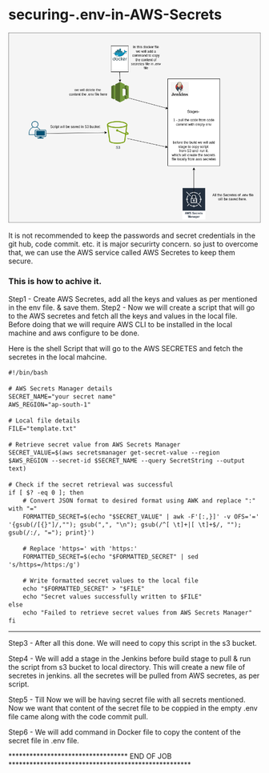 # securing-.env-in-AWS-Secrets


![Screenshot 2023-04-14 at 7 06 46 PM](caf.drawio.png)

It is not recommended to keep the passwords and secret credentials in the git hub, code commit. etc. it is major securirty concern. so just to overcome that, we can use the AWS service called AWS Secretes to keep them secure.

### This is how to achive it.

Step1 - Create AWS Secretes, add all the keys and values as per mentioned in the env file. & save them.
Step2 - Now we will create a script that will go to the AWS secretes and fetch all the keys and values in the local file. 
Before doing that we will require AWS CLI to be installed in the local machine and aws configure to be done. 

Here is the shell Script that will go to the AWS SECRETES and fetch the secretes in the local mahcine.

```
#!/bin/bash

# AWS Secrets Manager details
SECRET_NAME="your secret name"
AWS_REGION="ap-south-1"

# Local file details
FILE="template.txt"

# Retrieve secret value from AWS Secrets Manager
SECRET_VALUE=$(aws secretsmanager get-secret-value --region $AWS_REGION --secret-id $SECRET_NAME --query SecretString --output text)

# Check if the secret retrieval was successful
if [ $? -eq 0 ]; then
    # Convert JSON format to desired format using AWK and replace ":" with "="
    FORMATTED_SECRET=$(echo "$SECRET_VALUE" | awk -F'[:,}]' -v OFS='=' '{gsub(/[{}"]/,""); gsub(",", "\n"); gsub(/^[ \t]+|[ \t]+$/, ""); gsub(/:/, "="); print}')

    # Replace 'https=' with 'https:'
    FORMATTED_SECRET=$(echo "$FORMATTED_SECRET" | sed 's/https=/https:/g')

    # Write formatted secret values to the local file
    echo "$FORMATTED_SECRET" > "$FILE"
    echo "Secret values successfully written to $FILE"
else
    echo "Failed to retrieve secret values from AWS Secrets Manager"
fi
```

*******************************************************************************************

Step3 - After all this done. We will need to copy this script in the s3 bucket.

Step4 - We will add a stage in the Jenkins before build stage to pull & run the script from s3 bucket to local directory. This will create a new file of 
        secretes in jenkins. all the secretes will be pulled from AWS secretes, as per script. 

Step5 - Till Now we will be having secret file with all secrets mentioned. Now we want that content of the secret file to be coppied in the empty .env file came 
       along with the code commit pull.  

Step6 - We will add command in Docker file to copy the content of the secret file in .env file. 

********************************** END OF JOB  ****************************************************
